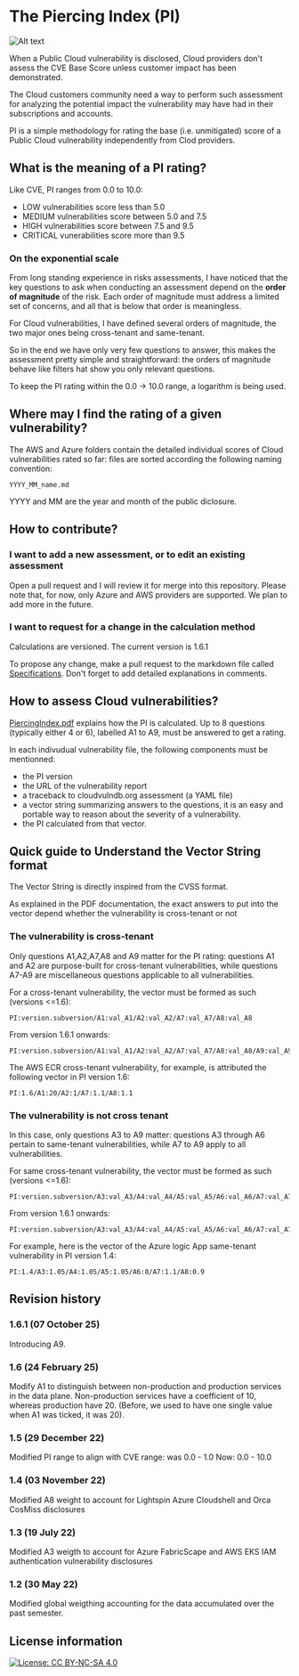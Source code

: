 # The Piercing Index (PI)

![Alt text](https://github.com/piercing-index/cloud-vulnerabilities/blob/main/PiercingIndex.png)

When a Public Cloud vulnerability is disclosed, Cloud providers don't assess the CVE Base Score unless customer impact has been demonstrated.

The Cloud customers community need a way to perform such assessment for analyzing the potential impact the vulnerability may have had in their subscriptions and accounts.

PI is a simple methodology for rating the base (i.e. unmitigated) score of a Public Cloud vulnerability independently from Clod providers.

## What is the meaning of a PI rating?

Like CVE, PI ranges from 0.0 to 10.0:
- LOW vulnerabilities score less than 5.0
- MEDIUM vulnerabilities score between 5.0 and 7.5
- HIGH vulnerabilities score between 7.5 and 9.5
- CRITICAL vunerabilities score more than 9.5

### On the exponential scale

From long standing experience in risks assessments, I have noticed that the key questions to ask when conducting an assessment depend on the **order of magnitude** of the risk. Each order of magnitude must address a limited set of concerns, and all that is below that order is meaningless.

For Cloud vulnerabilities, I have defined several orders of magnitude, the two major ones being cross-tenant and same-tenant.

So in the end we have only very few questions to answer, this makes the assessment pretty simple and straightforward: the orders of magnitude behave like filters hat show you only relevant questions.

To keep the PI rating within the 0.0 -> 10.0 range, a logarithm is being used.

## Where may I find the rating of a given vulnerability?

The AWS and Azure folders contain the detailed individual scores of Cloud vulnerabilities rated so far: files are sorted according the following naming convention:

```
YYYY_MM_name.md
```

YYYY and MM are the year and month of the public diclosure.

## How to contribute?

### I want to add a new assessment, or to edit an existing assessment

Open a pull request and I will review it for merge into this repository. 
Please note that, for now, only Azure and AWS providers are supported. We plan to add more in the future.

### I want to request for a change in the calculation method

Calculations are versioned. The current version is 1.6.1

To propose any change, make a pull request to the markdown file called [Specifications](https://github.com/piercing-index/cloud-vulnerabilities/blob/main/Specifications.md). Don't forget to add detailed explanations in comments.

## How to assess Cloud vulnerabilities?

[PiercingIndex.pdf](https://github.com/piercing-index/cloud-vulnerabilities/blob/main/PiercingIndex.pdf) explains how the PI is calculated. Up to 8 questions (typically either 4 or 6), labelled A1 to A9, must be answered to get a rating.

In each indivudual vulnerability file, the following components must be mentionned:
- the PI version
- the URL of the vulnerability report
- a traceback to cloudvulndb.org assessment (a YAML file)
- a vector string summarizing answers to the questions, it is an easy and portable way to reason about the severity of a vulnerability.
- the PI calculated from that vector.

## Quick guide to Understand the Vector String format

The Vector String is directly inspired from the CVSS format.

As explained in the PDF documentation, the exact answers to put into the vector depend whether the vulnerability is cross-tenant or not

### The vulnerability is cross-tenant

Only questions A1,A2,A7,A8 and A9 matter for the PI rating: questions A1 and A2 are purpose-built for cross-tenant vulnerabilities, while questions A7-A9 are miscellaneous questions applicable to all vulnerabilities.

For a cross-tenant vulnerability, the vector must be formed as such (versions <=1.6):

```
PI:version.subversion/A1:val_A1/A2:val_A2/A7:val_A7/A8:val_A8
```

From version 1.6.1 onwards:
```
PI:version.subversion/A1:val_A1/A2:val_A2/A7:val_A7/A8:val_A8/A9:val_A9
```

The AWS ECR cross-tenant vulnerability, for example, is attributed the following vector in PI version 1.6:

```
PI:1.6/A1:20/A2:1/A7:1.1/A8:1.1
```

### The vulnerability is not cross tenant


In this case, only questions A3 to A9 matter: questions A3 through A6 pertain to same-tenant vulnerabilities, while A7 to A9 apply to all vulnerabilities.


For same cross-tenant vulnerability, the vector must be formed as such (versions <=1.6):

```
PI:version.subversion/A3:val_A3/A4:val_A4/A5:val_A5/A6:val_A6/A7:val_A7/A8:val_A8
```

From version 1.6.1 onwards:
```
PI:version.subversion/A3:val_A3/A4:val_A4/A5:val_A5/A6:val_A6/A7:val_A7/A8:val_A8/A9:val_A9
```

For example, here is the vector of the Azure logic App same-tenant vulnerability in PI version 1.4:

```
PI:1.4/A3:1.05/A4:1.05/A5:1.05/A6:8/A7:1.1/A8:0.9
```

## Revision history
### 1.6.1 (07 October 25)
Introducing A9.

### 1.6 (24 February 25)
Modify A1 to distinguish between non-production and production services in the data plane. Non-production services have a coefficient of 10, whereas production have 20.
(Before, we used to have one single value when A1 was ticked, it was 20).

### 1.5 (29 December 22)
Modified PI range to align with CVE range: was 0.0 - 1.0
Now: 0.0 - 10.0

### 1.4 (03 November 22)
Modified A8 weight to account for Lightspin Azure Cloudshell and Orca CosMiss disclosures

### 1.3 (19 July 22)
Modified A3 weigth to account for Azure FabricScape and AWS EKS IAM authentication vulnerability disclosures

### 1.2 (30 May 22)
Modified global weigthing accounting for the data accumulated over the past semester.

## License information

[![License: CC BY-NC-SA 4.0](https://img.shields.io/badge/License-CC%20BY--NC--SA%204.0-lightgrey.svg)](https://creativecommons.org/licenses/by-nc-sa/4.0/)
